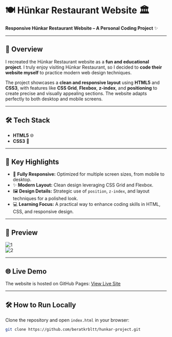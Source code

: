 # 🍽️ **Hünkar Restaurant Website** 🏛️

**Responsive Hünkar Restaurant Website – A Personal Coding Project** ✨

---

## 🚀 **Overview**
I recreated the Hünkar Restaurant website as a **fun and educational project**. I truly enjoy visiting Hünkar Restaurant, so I decided to **code their website myself** to practice modern web design techniques.  

The project showcases a **clean and responsive layout** using **HTML5** and **CSS3**, with features like **CSS Grid**, **Flexbox**, **z-index**, and **positioning** to create precise and visually appealing sections. The website adapts perfectly to both desktop and mobile screens.

---

## 🛠️ **Tech Stack**
- **HTML5** 🌐  
- **CSS3** 🎨  

---

## 📑 **Key Highlights**
- 📱 **Fully Responsive:** Optimized for multiple screen sizes, from mobile to desktop.  
- ✨ **Modern Layout:** Clean design leveraging CSS Grid and Flexbox.  
- 🖼️ **Design Details:** Strategic use of `position`, `z-index`, and layout techniques for a polished look.  
- 💻 **Learning Focus:** A practical way to enhance coding skills in HTML, CSS, and responsive design.  

---

## 🎥 **Preview**
![1](image/1.png)  
![2](image/2.png)  

---

## 🌐 **Live Demo**
The website is hosted on GitHub Pages: [View Live Site](https://beratkrbltt.github.io/Hunkar_Restaurant/)  

---

## 🛠️ **How to Run Locally**
Clone the repository and open `index.html` in your browser:

```bash
git clone https://github.com/beratkrbltt/hunkar-project.git

